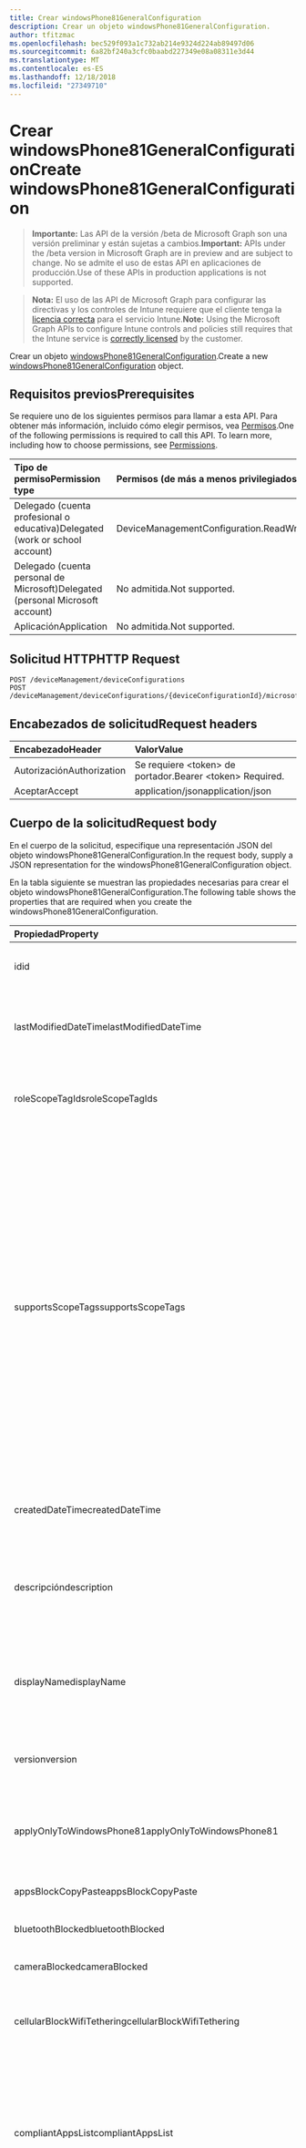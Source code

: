```yaml
---
title: Crear windowsPhone81GeneralConfiguration
description: Crear un objeto windowsPhone81GeneralConfiguration.
author: tfitzmac
ms.openlocfilehash: bec529f093a1c732ab214e9324d224ab89497d06
ms.sourcegitcommit: 6a82bf240a3cfc0baabd227349e08a08311e3d44
ms.translationtype: MT
ms.contentlocale: es-ES
ms.lasthandoff: 12/18/2018
ms.locfileid: "27349710"
---
```

# <a name="create-windowsphone81generalconfiguration"></a><span data-ttu-id="17ec9-103">Crear windowsPhone81GeneralConfiguration</span><span class="sxs-lookup"><span data-stu-id="17ec9-103">Create windowsPhone81GeneralConfiguration</span></span>

> <span data-ttu-id="17ec9-104">**Importante:** Las API de la versión /beta de Microsoft Graph son una versión preliminar y están sujetas a cambios.</span><span class="sxs-lookup"><span data-stu-id="17ec9-104">**Important:** APIs under the /beta version in Microsoft Graph are in preview and are subject to change.</span></span> <span data-ttu-id="17ec9-105">No se admite el uso de estas API en aplicaciones de producción.</span><span class="sxs-lookup"><span data-stu-id="17ec9-105">Use of these APIs in production applications is not supported.</span></span>

> <span data-ttu-id="17ec9-106">**Nota:** El uso de las API de Microsoft Graph para configurar las directivas y los controles de Intune requiere que el cliente tenga la [licencia correcta](https://go.microsoft.com/fwlink/?linkid=839381) para el servicio Intune.</span><span class="sxs-lookup"><span data-stu-id="17ec9-106">**Note:** Using the Microsoft Graph APIs to configure Intune controls and policies still requires that the Intune service is [correctly licensed](https://go.microsoft.com/fwlink/?linkid=839381) by the customer.</span></span>

<span data-ttu-id="17ec9-107">Crear un objeto [windowsPhone81GeneralConfiguration](../resources/intune-deviceconfig-windowsphone81generalconfiguration.md).</span><span class="sxs-lookup"><span data-stu-id="17ec9-107">Create a new [windowsPhone81GeneralConfiguration](../resources/intune-deviceconfig-windowsphone81generalconfiguration.md) object.</span></span>
## <a name="prerequisites"></a><span data-ttu-id="17ec9-108">Requisitos previos</span><span class="sxs-lookup"><span data-stu-id="17ec9-108">Prerequisites</span></span>
<span data-ttu-id="17ec9-p102">Se requiere uno de los siguientes permisos para llamar a esta API. Para obtener más información, incluido cómo elegir permisos, vea [Permisos](/graph/permissions-reference).</span><span class="sxs-lookup"><span data-stu-id="17ec9-p102">One of the following permissions is required to call this API. To learn more, including how to choose permissions, see [Permissions](/graph/permissions-reference).</span></span>

|<span data-ttu-id="17ec9-111">Tipo de permiso</span><span class="sxs-lookup"><span data-stu-id="17ec9-111">Permission type</span></span>|<span data-ttu-id="17ec9-112">Permisos (de más a menos privilegiados)</span><span class="sxs-lookup"><span data-stu-id="17ec9-112">Permissions (from most to least privileged)</span></span>|
|:---|:---|
|<span data-ttu-id="17ec9-113">Delegado (cuenta profesional o educativa)</span><span class="sxs-lookup"><span data-stu-id="17ec9-113">Delegated (work or school account)</span></span>|<span data-ttu-id="17ec9-114">DeviceManagementConfiguration.ReadWrite.All</span><span class="sxs-lookup"><span data-stu-id="17ec9-114">DeviceManagementConfiguration.ReadWrite.All</span></span>|
|<span data-ttu-id="17ec9-115">Delegado (cuenta personal de Microsoft)</span><span class="sxs-lookup"><span data-stu-id="17ec9-115">Delegated (personal Microsoft account)</span></span>|<span data-ttu-id="17ec9-116">No admitida.</span><span class="sxs-lookup"><span data-stu-id="17ec9-116">Not supported.</span></span>|
|<span data-ttu-id="17ec9-117">Aplicación</span><span class="sxs-lookup"><span data-stu-id="17ec9-117">Application</span></span>|<span data-ttu-id="17ec9-118">No admitida.</span><span class="sxs-lookup"><span data-stu-id="17ec9-118">Not supported.</span></span>|

## <a name="http-request"></a><span data-ttu-id="17ec9-119">Solicitud HTTP</span><span class="sxs-lookup"><span data-stu-id="17ec9-119">HTTP Request</span></span>
<!-- {
  "blockType": "ignored"
}
-->
``` http
POST /deviceManagement/deviceConfigurations
POST /deviceManagement/deviceConfigurations/{deviceConfigurationId}/microsoft.graph.windowsDomainJoinConfiguration/networkAccessConfigurations
```

## <a name="request-headers"></a><span data-ttu-id="17ec9-120">Encabezados de solicitud</span><span class="sxs-lookup"><span data-stu-id="17ec9-120">Request headers</span></span>
|<span data-ttu-id="17ec9-121">Encabezado</span><span class="sxs-lookup"><span data-stu-id="17ec9-121">Header</span></span>|<span data-ttu-id="17ec9-122">Valor</span><span class="sxs-lookup"><span data-stu-id="17ec9-122">Value</span></span>|
|:---|:---|
|<span data-ttu-id="17ec9-123">Autorización</span><span class="sxs-lookup"><span data-stu-id="17ec9-123">Authorization</span></span>|<span data-ttu-id="17ec9-124">Se requiere &lt;token&gt; de portador.</span><span class="sxs-lookup"><span data-stu-id="17ec9-124">Bearer &lt;token&gt; Required.</span></span>|
|<span data-ttu-id="17ec9-125">Aceptar</span><span class="sxs-lookup"><span data-stu-id="17ec9-125">Accept</span></span>|<span data-ttu-id="17ec9-126">application/json</span><span class="sxs-lookup"><span data-stu-id="17ec9-126">application/json</span></span>|

## <a name="request-body"></a><span data-ttu-id="17ec9-127">Cuerpo de la solicitud</span><span class="sxs-lookup"><span data-stu-id="17ec9-127">Request body</span></span>
<span data-ttu-id="17ec9-128">En el cuerpo de la solicitud, especifique una representación JSON del objeto windowsPhone81GeneralConfiguration.</span><span class="sxs-lookup"><span data-stu-id="17ec9-128">In the request body, supply a JSON representation for the windowsPhone81GeneralConfiguration object.</span></span>

<span data-ttu-id="17ec9-129">En la tabla siguiente se muestran las propiedades necesarias para crear el objeto windowsPhone81GeneralConfiguration.</span><span class="sxs-lookup"><span data-stu-id="17ec9-129">The following table shows the properties that are required when you create the windowsPhone81GeneralConfiguration.</span></span>

|<span data-ttu-id="17ec9-130">Propiedad</span><span class="sxs-lookup"><span data-stu-id="17ec9-130">Property</span></span>|<span data-ttu-id="17ec9-131">Tipo</span><span class="sxs-lookup"><span data-stu-id="17ec9-131">Type</span></span>|<span data-ttu-id="17ec9-132">Descripción</span><span class="sxs-lookup"><span data-stu-id="17ec9-132">Description</span></span>|
|:---|:---|:---|
|<span data-ttu-id="17ec9-133">id</span><span class="sxs-lookup"><span data-stu-id="17ec9-133">id</span></span>|<span data-ttu-id="17ec9-134">String</span><span class="sxs-lookup"><span data-stu-id="17ec9-134">String</span></span>|<span data-ttu-id="17ec9-135">Clave de la entidad.</span><span class="sxs-lookup"><span data-stu-id="17ec9-135">Key of the entity.</span></span> <span data-ttu-id="17ec9-136">Heredado de [deviceConfiguration](../resources/intune-deviceconfig-deviceconfiguration.md)</span><span class="sxs-lookup"><span data-stu-id="17ec9-136">Inherited from [deviceConfiguration](../resources/intune-deviceconfig-deviceconfiguration.md)</span></span>|
|<span data-ttu-id="17ec9-137">lastModifiedDateTime</span><span class="sxs-lookup"><span data-stu-id="17ec9-137">lastModifiedDateTime</span></span>|<span data-ttu-id="17ec9-138">DateTimeOffset</span><span class="sxs-lookup"><span data-stu-id="17ec9-138">DateTimeOffset</span></span>|<span data-ttu-id="17ec9-139">Fecha y hora en la que se modificó el objeto por última vez.</span><span class="sxs-lookup"><span data-stu-id="17ec9-139">DateTime the object was last modified.</span></span> <span data-ttu-id="17ec9-140">Heredado de [deviceConfiguration](../resources/intune-deviceconfig-deviceconfiguration.md)</span><span class="sxs-lookup"><span data-stu-id="17ec9-140">Inherited from [deviceConfiguration](../resources/intune-deviceconfig-deviceconfiguration.md)</span></span>|
|<span data-ttu-id="17ec9-141">roleScopeTagIds</span><span class="sxs-lookup"><span data-stu-id="17ec9-141">roleScopeTagIds</span></span>|<span data-ttu-id="17ec9-142">Colección String</span><span class="sxs-lookup"><span data-stu-id="17ec9-142">String collection</span></span>|<span data-ttu-id="17ec9-143">Lista de etiquetas de ámbito para esta instancia de entidad.</span><span class="sxs-lookup"><span data-stu-id="17ec9-143">List of Scope Tags for this Entity instance.</span></span> <span data-ttu-id="17ec9-144">Heredado de [deviceConfiguration](../resources/intune-deviceconfig-deviceconfiguration.md)</span><span class="sxs-lookup"><span data-stu-id="17ec9-144">Inherited from [deviceConfiguration](../resources/intune-deviceconfig-deviceconfiguration.md)</span></span>|
|<span data-ttu-id="17ec9-145">supportsScopeTags</span><span class="sxs-lookup"><span data-stu-id="17ec9-145">supportsScopeTags</span></span>|<span data-ttu-id="17ec9-146">Boolean</span><span class="sxs-lookup"><span data-stu-id="17ec9-146">Boolean</span></span>|<span data-ttu-id="17ec9-147">Indica si la configuración del dispositivo subyacente admite la asignación de etiquetas de ámbito.</span><span class="sxs-lookup"><span data-stu-id="17ec9-147">Indicates whether or not the underlying Device Configuration supports the assignment of scope tags.</span></span> <span data-ttu-id="17ec9-148">No se permite la asignación a la propiedad ScopeTags cuando este valor es false y entidades no estará visibles para los usuarios con ámbito.</span><span class="sxs-lookup"><span data-stu-id="17ec9-148">Assigning to the ScopeTags property is not allowed when this value is false and entities will not be visible to scoped users.</span></span> <span data-ttu-id="17ec9-149">Esto se produce para las directivas de heredado creadas en Silverlight y se puede resolver por eliminar y volver a crear la directiva en el Portal de Azure.</span><span class="sxs-lookup"><span data-stu-id="17ec9-149">This occurs for Legacy policies created in Silverlight and can be resolved by deleting and recreating the policy in the Azure Portal.</span></span> <span data-ttu-id="17ec9-150">Esta propiedad es de sólo lectura.</span><span class="sxs-lookup"><span data-stu-id="17ec9-150">This property is read-only.</span></span> <span data-ttu-id="17ec9-151">Heredado de [deviceConfiguration](../resources/intune-deviceconfig-deviceconfiguration.md)</span><span class="sxs-lookup"><span data-stu-id="17ec9-151">Inherited from [deviceConfiguration](../resources/intune-deviceconfig-deviceconfiguration.md)</span></span>|
|<span data-ttu-id="17ec9-152">createdDateTime</span><span class="sxs-lookup"><span data-stu-id="17ec9-152">createdDateTime</span></span>|<span data-ttu-id="17ec9-153">DateTimeOffset</span><span class="sxs-lookup"><span data-stu-id="17ec9-153">DateTimeOffset</span></span>|<span data-ttu-id="17ec9-154">Fecha y hora en la que se creó el objeto.</span><span class="sxs-lookup"><span data-stu-id="17ec9-154">DateTime the object was created.</span></span> <span data-ttu-id="17ec9-155">Heredado de [deviceConfiguration](../resources/intune-deviceconfig-deviceconfiguration.md)</span><span class="sxs-lookup"><span data-stu-id="17ec9-155">Inherited from [deviceConfiguration](../resources/intune-deviceconfig-deviceconfiguration.md)</span></span>|
|<span data-ttu-id="17ec9-156">descripción</span><span class="sxs-lookup"><span data-stu-id="17ec9-156">description</span></span>|<span data-ttu-id="17ec9-157">String</span><span class="sxs-lookup"><span data-stu-id="17ec9-157">String</span></span>|<span data-ttu-id="17ec9-158">Descripción proporcionada por el administrador de la configuración del dispositivo.</span><span class="sxs-lookup"><span data-stu-id="17ec9-158">Admin provided description of the Device Configuration.</span></span> <span data-ttu-id="17ec9-159">Heredado de [deviceConfiguration](../resources/intune-deviceconfig-deviceconfiguration.md)</span><span class="sxs-lookup"><span data-stu-id="17ec9-159">Inherited from [deviceConfiguration](../resources/intune-deviceconfig-deviceconfiguration.md)</span></span>|
|<span data-ttu-id="17ec9-160">displayName</span><span class="sxs-lookup"><span data-stu-id="17ec9-160">displayName</span></span>|<span data-ttu-id="17ec9-161">String</span><span class="sxs-lookup"><span data-stu-id="17ec9-161">String</span></span>|<span data-ttu-id="17ec9-162">Nombre proporcionado por el administrador de la configuración del dispositivo.</span><span class="sxs-lookup"><span data-stu-id="17ec9-162">Admin provided name of the device configuration.</span></span> <span data-ttu-id="17ec9-163">Heredado de [deviceConfiguration](../resources/intune-deviceconfig-deviceconfiguration.md)</span><span class="sxs-lookup"><span data-stu-id="17ec9-163">Inherited from [deviceConfiguration](../resources/intune-deviceconfig-deviceconfiguration.md)</span></span>|
|<span data-ttu-id="17ec9-164">version</span><span class="sxs-lookup"><span data-stu-id="17ec9-164">version</span></span>|<span data-ttu-id="17ec9-165">Int32</span><span class="sxs-lookup"><span data-stu-id="17ec9-165">Int32</span></span>|<span data-ttu-id="17ec9-166">Versión de la configuración del dispositivo.</span><span class="sxs-lookup"><span data-stu-id="17ec9-166">Version of the device configuration.</span></span> <span data-ttu-id="17ec9-167">Heredado de [deviceConfiguration](../resources/intune-deviceconfig-deviceconfiguration.md)</span><span class="sxs-lookup"><span data-stu-id="17ec9-167">Inherited from [deviceConfiguration](../resources/intune-deviceconfig-deviceconfiguration.md)</span></span>|
|<span data-ttu-id="17ec9-168">applyOnlyToWindowsPhone81</span><span class="sxs-lookup"><span data-stu-id="17ec9-168">applyOnlyToWindowsPhone81</span></span>|<span data-ttu-id="17ec9-169">Boolean</span><span class="sxs-lookup"><span data-stu-id="17ec9-169">Boolean</span></span>|<span data-ttu-id="17ec9-170">Valor que indica si esta directiva se aplica solo a Windows Phone 8.1.</span><span class="sxs-lookup"><span data-stu-id="17ec9-170">Value indicating whether this policy only applies to Windows Phone 8.1.</span></span> <span data-ttu-id="17ec9-171">Esta propiedad es de solo lectura.</span><span class="sxs-lookup"><span data-stu-id="17ec9-171">This property is read-only.</span></span>|
|<span data-ttu-id="17ec9-172">appsBlockCopyPaste</span><span class="sxs-lookup"><span data-stu-id="17ec9-172">appsBlockCopyPaste</span></span>|<span data-ttu-id="17ec9-173">Booleano</span><span class="sxs-lookup"><span data-stu-id="17ec9-173">Boolean</span></span>|<span data-ttu-id="17ec9-174">Indica si se va a impedir cortar y pegar.</span><span class="sxs-lookup"><span data-stu-id="17ec9-174">Indicates whether or not to block copy paste.</span></span>|
|<span data-ttu-id="17ec9-175">bluetoothBlocked</span><span class="sxs-lookup"><span data-stu-id="17ec9-175">bluetoothBlocked</span></span>|<span data-ttu-id="17ec9-176">Boolean</span><span class="sxs-lookup"><span data-stu-id="17ec9-176">Boolean</span></span>|<span data-ttu-id="17ec9-177">Indica si se va a bloquear Bluetooth.</span><span class="sxs-lookup"><span data-stu-id="17ec9-177">Indicates whether or not to block bluetooth.</span></span>|
|<span data-ttu-id="17ec9-178">cameraBlocked</span><span class="sxs-lookup"><span data-stu-id="17ec9-178">cameraBlocked</span></span>|<span data-ttu-id="17ec9-179">Booleano</span><span class="sxs-lookup"><span data-stu-id="17ec9-179">Boolean</span></span>|<span data-ttu-id="17ec9-180">Indica si se va a bloquear la cámara.</span><span class="sxs-lookup"><span data-stu-id="17ec9-180">Indicates whether or not to block camera.</span></span>|
|<span data-ttu-id="17ec9-181">cellularBlockWifiTethering</span><span class="sxs-lookup"><span data-stu-id="17ec9-181">cellularBlockWifiTethering</span></span>|<span data-ttu-id="17ec9-182">Booleano</span><span class="sxs-lookup"><span data-stu-id="17ec9-182">Boolean</span></span>|<span data-ttu-id="17ec9-183">Indica si se va a bloquear el tethering Wi-Fi.</span><span class="sxs-lookup"><span data-stu-id="17ec9-183">Indicates whether or not to block Wi-Fi tethering.</span></span> <span data-ttu-id="17ec9-184">No tiene impacto si se bloquea el Wi-Fi.</span><span class="sxs-lookup"><span data-stu-id="17ec9-184">Has no impact if Wi-Fi is blocked.</span></span>|
|<span data-ttu-id="17ec9-185">compliantAppsList</span><span class="sxs-lookup"><span data-stu-id="17ec9-185">compliantAppsList</span></span>|<span data-ttu-id="17ec9-186">Colección [appListItem](../resources/intune-deviceconfig-applistitem.md)</span><span class="sxs-lookup"><span data-stu-id="17ec9-186">[appListItem](../resources/intune-deviceconfig-applistitem.md) collection</span></span>|<span data-ttu-id="17ec9-187">Lista de aplicaciones en el cumplimiento (sea lista de permitidos o de bloqueados, controlado por CompliantAppListType).</span><span class="sxs-lookup"><span data-stu-id="17ec9-187">List of apps in the compliance (either allow list or block list, controlled by CompliantAppListType).</span></span> <span data-ttu-id="17ec9-188">Esta colección puede contener un máximo de 10 000 elementos.</span><span class="sxs-lookup"><span data-stu-id="17ec9-188">This collection can contain a maximum of 10000 elements.</span></span>|
|<span data-ttu-id="17ec9-189">compliantAppListType</span><span class="sxs-lookup"><span data-stu-id="17ec9-189">compliantAppListType</span></span>|[<span data-ttu-id="17ec9-190">appListType</span><span class="sxs-lookup"><span data-stu-id="17ec9-190">appListType</span></span>](../resources/intune-deviceconfig-applisttype.md)|<span data-ttu-id="17ec9-191">Lista que se encuentra en la AppComplianceList.</span><span class="sxs-lookup"><span data-stu-id="17ec9-191">List that is in the AppComplianceList.</span></span> <span data-ttu-id="17ec9-192">Los valores posibles son: `none`, `appsInListCompliant` y `appsNotInListCompliant`.</span><span class="sxs-lookup"><span data-stu-id="17ec9-192">Possible values are: `none`, `appsInListCompliant`, `appsNotInListCompliant`.</span></span>|
|<span data-ttu-id="17ec9-193">diagnosticDataBlockSubmission</span><span class="sxs-lookup"><span data-stu-id="17ec9-193">diagnosticDataBlockSubmission</span></span>|<span data-ttu-id="17ec9-194">Boolean</span><span class="sxs-lookup"><span data-stu-id="17ec9-194">Boolean</span></span>|<span data-ttu-id="17ec9-195">Indica si se va a bloquear el envío de datos de diagnóstico.</span><span class="sxs-lookup"><span data-stu-id="17ec9-195">Indicates whether or not to block diagnostic data submission.</span></span>|
|<span data-ttu-id="17ec9-196">emailBlockAddingAccounts</span><span class="sxs-lookup"><span data-stu-id="17ec9-196">emailBlockAddingAccounts</span></span>|<span data-ttu-id="17ec9-197">Boolean</span><span class="sxs-lookup"><span data-stu-id="17ec9-197">Boolean</span></span>|<span data-ttu-id="17ec9-198">Indica si se van a bloquear las cuentas de correo electrónico personalizadas.</span><span class="sxs-lookup"><span data-stu-id="17ec9-198">Indicates whether or not to block custom email accounts.</span></span>|
|<span data-ttu-id="17ec9-199">locationServicesBlocked</span><span class="sxs-lookup"><span data-stu-id="17ec9-199">locationServicesBlocked</span></span>|<span data-ttu-id="17ec9-200">Booleano</span><span class="sxs-lookup"><span data-stu-id="17ec9-200">Boolean</span></span>|<span data-ttu-id="17ec9-201">Indica si se van a bloquear los servicios de ubicación.</span><span class="sxs-lookup"><span data-stu-id="17ec9-201">Indicates whether or not to block location services.</span></span>|
|<span data-ttu-id="17ec9-202">microsoftAccountBlocked</span><span class="sxs-lookup"><span data-stu-id="17ec9-202">microsoftAccountBlocked</span></span>|<span data-ttu-id="17ec9-203">Boolean</span><span class="sxs-lookup"><span data-stu-id="17ec9-203">Boolean</span></span>|<span data-ttu-id="17ec9-204">Indica si se va a bloquear el uso de una cuenta de Microsoft.</span><span class="sxs-lookup"><span data-stu-id="17ec9-204">Indicates whether or not to block using a Microsoft Account.</span></span>|
|<span data-ttu-id="17ec9-205">nfcBlocked</span><span class="sxs-lookup"><span data-stu-id="17ec9-205">nfcBlocked</span></span>|<span data-ttu-id="17ec9-206">Boolean</span><span class="sxs-lookup"><span data-stu-id="17ec9-206">Boolean</span></span>|<span data-ttu-id="17ec9-207">Indica si se va a bloquear la transmisión de datos en proximidad.</span><span class="sxs-lookup"><span data-stu-id="17ec9-207">Indicates whether or not to block Near-Field Communication.</span></span>|
|<span data-ttu-id="17ec9-208">passwordBlockSimple</span><span class="sxs-lookup"><span data-stu-id="17ec9-208">passwordBlockSimple</span></span>|<span data-ttu-id="17ec9-209">Boolean</span><span class="sxs-lookup"><span data-stu-id="17ec9-209">Boolean</span></span>|<span data-ttu-id="17ec9-210">Indica si se va a bloquear la sincronización del calendario.</span><span class="sxs-lookup"><span data-stu-id="17ec9-210">Indicates whether or not to block syncing the calendar.</span></span>|
|<span data-ttu-id="17ec9-211">passwordExpirationDays</span><span class="sxs-lookup"><span data-stu-id="17ec9-211">passwordExpirationDays</span></span>|<span data-ttu-id="17ec9-212">Int32</span><span class="sxs-lookup"><span data-stu-id="17ec9-212">Int32</span></span>|<span data-ttu-id="17ec9-213">Número de días antes de que expire la contraseña.</span><span class="sxs-lookup"><span data-stu-id="17ec9-213">Number of days before the password expires.</span></span>|
|<span data-ttu-id="17ec9-214">passwordMinimumLength</span><span class="sxs-lookup"><span data-stu-id="17ec9-214">passwordMinimumLength</span></span>|<span data-ttu-id="17ec9-215">Int32</span><span class="sxs-lookup"><span data-stu-id="17ec9-215">Int32</span></span>|<span data-ttu-id="17ec9-216">Longitud mínima de las contraseñas.</span><span class="sxs-lookup"><span data-stu-id="17ec9-216">Minimum length of passwords.</span></span>|
|<span data-ttu-id="17ec9-217">passwordMinutesOfInactivityBeforeScreenTimeout</span><span class="sxs-lookup"><span data-stu-id="17ec9-217">passwordMinutesOfInactivityBeforeScreenTimeout</span></span>|<span data-ttu-id="17ec9-218">Int32</span><span class="sxs-lookup"><span data-stu-id="17ec9-218">Int32</span></span>|<span data-ttu-id="17ec9-219">Minutos de inactividad antes de que se agote el tiempo de espera de la pantalla.</span><span class="sxs-lookup"><span data-stu-id="17ec9-219">Minutes of inactivity before screen timeout.</span></span>|
|<span data-ttu-id="17ec9-220">passwordMinimumCharacterSetCount</span><span class="sxs-lookup"><span data-stu-id="17ec9-220">passwordMinimumCharacterSetCount</span></span>|<span data-ttu-id="17ec9-221">Int32</span><span class="sxs-lookup"><span data-stu-id="17ec9-221">Int32</span></span>|<span data-ttu-id="17ec9-222">Número de juegos de caracteres que debe contener una contraseña.</span><span class="sxs-lookup"><span data-stu-id="17ec9-222">Number of character sets a password must contain.</span></span>|
|<span data-ttu-id="17ec9-223">passwordPreviousPasswordBlockCount</span><span class="sxs-lookup"><span data-stu-id="17ec9-223">passwordPreviousPasswordBlockCount</span></span>|<span data-ttu-id="17ec9-224">Int32</span><span class="sxs-lookup"><span data-stu-id="17ec9-224">Int32</span></span>|<span data-ttu-id="17ec9-225">Número de contraseñas anteriores que bloquear.</span><span class="sxs-lookup"><span data-stu-id="17ec9-225">Number of previous passwords to block.</span></span> <span data-ttu-id="17ec9-226">Valores válidos de 0 a 24</span><span class="sxs-lookup"><span data-stu-id="17ec9-226">Valid values 0 to 24</span></span>|
|<span data-ttu-id="17ec9-227">passwordSignInFailureCountBeforeFactoryReset</span><span class="sxs-lookup"><span data-stu-id="17ec9-227">passwordSignInFailureCountBeforeFactoryReset</span></span>|<span data-ttu-id="17ec9-228">Int32</span><span class="sxs-lookup"><span data-stu-id="17ec9-228">Int32</span></span>|<span data-ttu-id="17ec9-229">Número de errores de inicio de sesión permitidos antes del restablecimiento de fábrica.</span><span class="sxs-lookup"><span data-stu-id="17ec9-229">Number of sign in failures allowed before factory reset.</span></span>|
|<span data-ttu-id="17ec9-230">passwordRequiredType</span><span class="sxs-lookup"><span data-stu-id="17ec9-230">passwordRequiredType</span></span>|[<span data-ttu-id="17ec9-231">requiredPasswordType</span><span class="sxs-lookup"><span data-stu-id="17ec9-231">requiredPasswordType</span></span>](../resources/intune-deviceconfig-requiredpasswordtype.md)|<span data-ttu-id="17ec9-232">Tipo de contraseña que es necesario.</span><span class="sxs-lookup"><span data-stu-id="17ec9-232">Password type that is required.</span></span> <span data-ttu-id="17ec9-233">Los valores posibles son: `deviceDefault`, `alphanumeric` y `numeric`.</span><span class="sxs-lookup"><span data-stu-id="17ec9-233">Possible values are: `deviceDefault`, `alphanumeric`, `numeric`.</span></span>|
|<span data-ttu-id="17ec9-234">passwordRequired</span><span class="sxs-lookup"><span data-stu-id="17ec9-234">passwordRequired</span></span>|<span data-ttu-id="17ec9-235">Boolean</span><span class="sxs-lookup"><span data-stu-id="17ec9-235">Boolean</span></span>|<span data-ttu-id="17ec9-236">Indica si se va a requerir una contraseña.</span><span class="sxs-lookup"><span data-stu-id="17ec9-236">Indicates whether or not to require a password.</span></span>|
|<span data-ttu-id="17ec9-237">screenCaptureBlocked</span><span class="sxs-lookup"><span data-stu-id="17ec9-237">screenCaptureBlocked</span></span>|<span data-ttu-id="17ec9-238">Boolean</span><span class="sxs-lookup"><span data-stu-id="17ec9-238">Boolean</span></span>|<span data-ttu-id="17ec9-239">Indica si se van a impedir las capturas de pantalla.</span><span class="sxs-lookup"><span data-stu-id="17ec9-239">Indicates whether or not to block screenshots.</span></span>|
|<span data-ttu-id="17ec9-240">storageBlockRemovableStorage</span><span class="sxs-lookup"><span data-stu-id="17ec9-240">storageBlockRemovableStorage</span></span>|<span data-ttu-id="17ec9-241">Booleano</span><span class="sxs-lookup"><span data-stu-id="17ec9-241">Boolean</span></span>|<span data-ttu-id="17ec9-242">Indica si se va a impedir el almacenamiento extraíble.</span><span class="sxs-lookup"><span data-stu-id="17ec9-242">Indicates whether or not to block removable storage.</span></span>|
|<span data-ttu-id="17ec9-243">storageRequireEncryption</span><span class="sxs-lookup"><span data-stu-id="17ec9-243">storageRequireEncryption</span></span>|<span data-ttu-id="17ec9-244">Boolean</span><span class="sxs-lookup"><span data-stu-id="17ec9-244">Boolean</span></span>|<span data-ttu-id="17ec9-245">Indica si se va a requerir cifrado.</span><span class="sxs-lookup"><span data-stu-id="17ec9-245">Indicates whether or not to require encryption.</span></span>|
|<span data-ttu-id="17ec9-246">webBrowserBlocked</span><span class="sxs-lookup"><span data-stu-id="17ec9-246">webBrowserBlocked</span></span>|<span data-ttu-id="17ec9-247">Boolean</span><span class="sxs-lookup"><span data-stu-id="17ec9-247">Boolean</span></span>|<span data-ttu-id="17ec9-248">Indica si se va a bloquear el explorador web.</span><span class="sxs-lookup"><span data-stu-id="17ec9-248">Indicates whether or not to block the web browser.</span></span>|
|<span data-ttu-id="17ec9-249">wifiBlocked</span><span class="sxs-lookup"><span data-stu-id="17ec9-249">wifiBlocked</span></span>|<span data-ttu-id="17ec9-250">Booleano</span><span class="sxs-lookup"><span data-stu-id="17ec9-250">Boolean</span></span>|<span data-ttu-id="17ec9-251">Indica si se va a bloquear el uso de Wi-Fi.</span><span class="sxs-lookup"><span data-stu-id="17ec9-251">Indicates whether or not to block Wi-Fi.</span></span>|
|<span data-ttu-id="17ec9-252">wifiBlockAutomaticConnectHotspots</span><span class="sxs-lookup"><span data-stu-id="17ec9-252">wifiBlockAutomaticConnectHotspots</span></span>|<span data-ttu-id="17ec9-253">Booleano</span><span class="sxs-lookup"><span data-stu-id="17ec9-253">Boolean</span></span>|<span data-ttu-id="17ec9-254">Indica si se va a bloquear automáticamente la conexión a zonas Wi-Fi.</span><span class="sxs-lookup"><span data-stu-id="17ec9-254">Indicates whether or not to block automatically connecting to Wi-Fi hotspots.</span></span> <span data-ttu-id="17ec9-255">No tiene impacto si se bloquea el Wi-Fi.</span><span class="sxs-lookup"><span data-stu-id="17ec9-255">Has no impact if Wi-Fi is blocked.</span></span>|
|<span data-ttu-id="17ec9-256">wifiBlockHotspotReporting</span><span class="sxs-lookup"><span data-stu-id="17ec9-256">wifiBlockHotspotReporting</span></span>|<span data-ttu-id="17ec9-257">Booleano</span><span class="sxs-lookup"><span data-stu-id="17ec9-257">Boolean</span></span>|<span data-ttu-id="17ec9-258">Indica si se van a bloquear los informes de zona Wi-Fi.</span><span class="sxs-lookup"><span data-stu-id="17ec9-258">Indicates whether or not to block Wi-Fi hotspot reporting.</span></span> <span data-ttu-id="17ec9-259">No tiene impacto si se bloquea el Wi-Fi.</span><span class="sxs-lookup"><span data-stu-id="17ec9-259">Has no impact if Wi-Fi is blocked.</span></span>|
|<span data-ttu-id="17ec9-260">windowsStoreBlocked</span><span class="sxs-lookup"><span data-stu-id="17ec9-260">windowsStoreBlocked</span></span>|<span data-ttu-id="17ec9-261">Boolean</span><span class="sxs-lookup"><span data-stu-id="17ec9-261">Boolean</span></span>|<span data-ttu-id="17ec9-262">Indica si se va a bloquear la Tienda Windows.</span><span class="sxs-lookup"><span data-stu-id="17ec9-262">Indicates whether or not to block the Windows Store.</span></span>|



## <a name="response"></a><span data-ttu-id="17ec9-263">Respuesta</span><span class="sxs-lookup"><span data-stu-id="17ec9-263">Response</span></span>
<span data-ttu-id="17ec9-264">Si se ejecuta correctamente, este método devuelve un código de respuesta `201 Created` y un objeto [windowsPhone81GeneralConfiguration](../resources/intune-deviceconfig-windowsphone81generalconfiguration.md) en el cuerpo de la respuesta.</span><span class="sxs-lookup"><span data-stu-id="17ec9-264">If successful, this method returns a `201 Created` response code and a [windowsPhone81GeneralConfiguration](../resources/intune-deviceconfig-windowsphone81generalconfiguration.md) object in the response body.</span></span>

## <a name="example"></a><span data-ttu-id="17ec9-265">Ejemplo</span><span class="sxs-lookup"><span data-stu-id="17ec9-265">Example</span></span>
### <a name="request"></a><span data-ttu-id="17ec9-266">Solicitud</span><span class="sxs-lookup"><span data-stu-id="17ec9-266">Request</span></span>
<span data-ttu-id="17ec9-267">Aquí tiene un ejemplo de la solicitud.</span><span class="sxs-lookup"><span data-stu-id="17ec9-267">Here is an example of the request.</span></span>
``` http
POST https://graph.microsoft.com/beta/deviceManagement/deviceConfigurations
Content-type: application/json
Content-length: 1617

{
  "@odata.type": "#microsoft.graph.windowsPhone81GeneralConfiguration",
  "lastModifiedDateTime": "2017-01-01T00:00:35.1329464-08:00",
  "roleScopeTagIds": [
    "Role Scope Tag Ids value"
  ],
  "supportsScopeTags": true,
  "description": "Description value",
  "displayName": "Display Name value",
  "version": 7,
  "applyOnlyToWindowsPhone81": true,
  "appsBlockCopyPaste": true,
  "bluetoothBlocked": true,
  "cameraBlocked": true,
  "cellularBlockWifiTethering": true,
  "compliantAppsList": [
    {
      "@odata.type": "microsoft.graph.appListItem",
      "name": "Name value",
      "publisher": "Publisher value",
      "appStoreUrl": "https://example.com/appStoreUrl/",
      "appId": "App Id value"
    }
  ],
  "compliantAppListType": "appsInListCompliant",
  "diagnosticDataBlockSubmission": true,
  "emailBlockAddingAccounts": true,
  "locationServicesBlocked": true,
  "microsoftAccountBlocked": true,
  "nfcBlocked": true,
  "passwordBlockSimple": true,
  "passwordExpirationDays": 6,
  "passwordMinimumLength": 5,
  "passwordMinutesOfInactivityBeforeScreenTimeout": 14,
  "passwordMinimumCharacterSetCount": 0,
  "passwordPreviousPasswordBlockCount": 2,
  "passwordSignInFailureCountBeforeFactoryReset": 12,
  "passwordRequiredType": "alphanumeric",
  "passwordRequired": true,
  "screenCaptureBlocked": true,
  "storageBlockRemovableStorage": true,
  "storageRequireEncryption": true,
  "webBrowserBlocked": true,
  "wifiBlocked": true,
  "wifiBlockAutomaticConnectHotspots": true,
  "wifiBlockHotspotReporting": true,
  "windowsStoreBlocked": true
}
```

### <a name="response"></a><span data-ttu-id="17ec9-268">Respuesta</span><span class="sxs-lookup"><span data-stu-id="17ec9-268">Response</span></span>
<span data-ttu-id="17ec9-p119">Aquí tiene un ejemplo de la respuesta. Nota: Puede que el objeto de respuesta que aparece aquí se trunque para abreviar. Todas las propiedades se devolverán de una llamada real.</span><span class="sxs-lookup"><span data-stu-id="17ec9-p119">Here is an example of the response. Note: The response object shown here may be truncated for brevity. All of the properties will be returned from an actual call.</span></span>
``` http
HTTP/1.1 201 Created
Content-Type: application/json
Content-Length: 1725

{
  "@odata.type": "#microsoft.graph.windowsPhone81GeneralConfiguration",
  "id": "f5e0e34d-e34d-f5e0-4de3-e0f54de3e0f5",
  "lastModifiedDateTime": "2017-01-01T00:00:35.1329464-08:00",
  "roleScopeTagIds": [
    "Role Scope Tag Ids value"
  ],
  "supportsScopeTags": true,
  "createdDateTime": "2017-01-01T00:02:43.5775965-08:00",
  "description": "Description value",
  "displayName": "Display Name value",
  "version": 7,
  "applyOnlyToWindowsPhone81": true,
  "appsBlockCopyPaste": true,
  "bluetoothBlocked": true,
  "cameraBlocked": true,
  "cellularBlockWifiTethering": true,
  "compliantAppsList": [
    {
      "@odata.type": "microsoft.graph.appListItem",
      "name": "Name value",
      "publisher": "Publisher value",
      "appStoreUrl": "https://example.com/appStoreUrl/",
      "appId": "App Id value"
    }
  ],
  "compliantAppListType": "appsInListCompliant",
  "diagnosticDataBlockSubmission": true,
  "emailBlockAddingAccounts": true,
  "locationServicesBlocked": true,
  "microsoftAccountBlocked": true,
  "nfcBlocked": true,
  "passwordBlockSimple": true,
  "passwordExpirationDays": 6,
  "passwordMinimumLength": 5,
  "passwordMinutesOfInactivityBeforeScreenTimeout": 14,
  "passwordMinimumCharacterSetCount": 0,
  "passwordPreviousPasswordBlockCount": 2,
  "passwordSignInFailureCountBeforeFactoryReset": 12,
  "passwordRequiredType": "alphanumeric",
  "passwordRequired": true,
  "screenCaptureBlocked": true,
  "storageBlockRemovableStorage": true,
  "storageRequireEncryption": true,
  "webBrowserBlocked": true,
  "wifiBlocked": true,
  "wifiBlockAutomaticConnectHotspots": true,
  "wifiBlockHotspotReporting": true,
  "windowsStoreBlocked": true
}
```





